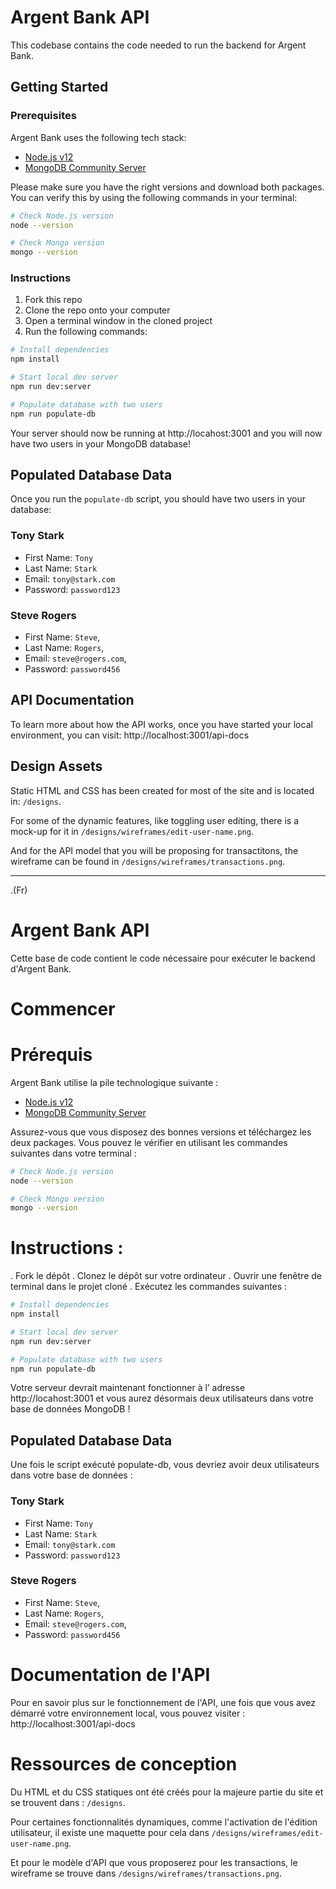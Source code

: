 # Argent Bank API

This codebase contains the code needed to run the backend for Argent Bank.

## Getting Started

### Prerequisites

Argent Bank uses the following tech stack:

- [Node.js v12](https://nodejs.org/en/)
- [MongoDB Community Server](https://www.mongodb.com/try/download/community)

Please make sure you have the right versions and download both packages. You can verify this by using the following commands in your terminal:

```bash
# Check Node.js version
node --version

# Check Mongo version
mongo --version
```

### Instructions

1. Fork this repo
1. Clone the repo onto your computer
1. Open a terminal window in the cloned project
1. Run the following commands:

```bash
# Install dependencies
npm install

# Start local dev server
npm run dev:server

# Populate database with two users
npm run populate-db
```

Your server should now be running at http://locahost:3001 and you will now have two users in your MongoDB database!

## Populated Database Data

Once you run the `populate-db` script, you should have two users in your database:

### Tony Stark

- First Name: `Tony`
- Last Name: `Stark`
- Email: `tony@stark.com`
- Password: `password123`

### Steve Rogers

- First Name: `Steve`,
- Last Name: `Rogers`,
- Email: `steve@rogers.com`,
- Password: `password456`

## API Documentation

To learn more about how the API works, once you have started your local environment, you can visit: http://localhost:3001/api-docs

## Design Assets

Static HTML and CSS has been created for most of the site and is located in: `/designs`.

For some of the dynamic features, like toggling user editing, there is a mock-up for it in `/designs/wireframes/edit-user-name.png`.

And for the API model that you will be proposing for transactitons, the wireframe can be found in `/designs/wireframes/transactions.png`.


-------------------------------------------------------------------------------------------------------------

.(Fr)

# Argent Bank API

Cette base de code contient le code nécessaire pour exécuter le backend d'Argent Bank.

# Commencer
# Prérequis

Argent Bank utilise la pile technologique suivante :

- [Node.js v12](https://nodejs.org/en/)
- [MongoDB Community Server](https://www.mongodb.com/try/download/community)

Assurez-vous que vous disposez des bonnes versions et téléchargez les deux packages. Vous pouvez le vérifier en utilisant les commandes suivantes dans votre terminal :

```bash
# Check Node.js version
node --version

# Check Mongo version
mongo --version
```

# Instructions :

. Fork le dépôt
. Clonez le dépôt sur votre ordinateur
. Ouvrir une fenêtre de terminal dans le projet cloné
. Exécutez les commandes suivantes :

```bash
# Install dependencies
npm install

# Start local dev server
npm run dev:server

# Populate database with two users
npm run populate-db
```

Votre serveur devrait maintenant fonctionner à l’ adresse http://locahost:3001 et vous aurez désormais deux utilisateurs dans votre base de données MongoDB !

## Populated Database Data

Une fois le script exécuté populate-db, vous devriez avoir deux utilisateurs dans votre base de données :

### Tony Stark

- First Name: `Tony`
- Last Name: `Stark`
- Email: `tony@stark.com`
- Password: `password123`

### Steve Rogers

- First Name: `Steve`,
- Last Name: `Rogers`,
- Email: `steve@rogers.com`,
- Password: `password456`

 # Documentation de l'API

Pour en savoir plus sur le fonctionnement de l'API, une fois que vous avez démarré votre environnement local, vous pouvez visiter : http://localhost:3001/api-docs

# Ressources de conception

Du HTML et du CSS statiques ont été créés pour la majeure partie du site et se trouvent dans : `/designs`.

Pour certaines fonctionnalités dynamiques, comme l'activation de l'édition utilisateur, il existe une maquette pour cela dans `/designs/wireframes/edit-user-name.png`.

Et pour le modèle d'API que vous proposerez pour les transactions, le wireframe se trouve dans `/designs/wireframes/transactions.png`.